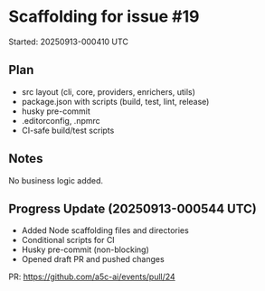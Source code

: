 # Scaffolding for issue #19

Started: 20250913-000410 UTC

## Plan
- src layout (cli, core, providers, enrichers, utils)
- package.json with scripts (build, test, lint, release)
- husky pre-commit
- .editorconfig, .npmrc
- CI-safe build/test scripts

## Notes
No business logic added.

## Progress Update (20250913-000544 UTC)
- Added Node scaffolding files and directories
- Conditional scripts for CI
- Husky pre-commit (non-blocking)
- Opened draft PR and pushed changes

PR: https://github.com/a5c-ai/events/pull/24
